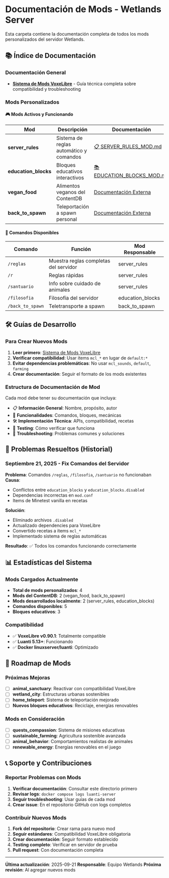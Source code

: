 # Documentación de Mods - Wetlands Server

Esta carpeta contiene la documentación completa de todos los mods personalizados del servidor Wetlands.

## 📚 Índice de Documentación

### Documentación General
- **[Sistema de Mods VoxeLibre](../VOXELIBRE_MOD_SYSTEM.md)** - Guía técnica completa sobre compatibilidad y troubleshooting

### Mods Personalizados

#### 🎮 Mods Activos y Funcionando

| Mod | Descripción | Documentación | Estado |
|-----|-------------|---------------|---------|
| **server_rules** | Sistema de reglas automático y comandos | [📋 SERVER_RULES_MOD.md](SERVER_RULES_MOD.md) | ✅ Operativo |
| **education_blocks** | Bloques educativos interactivos | [📚 EDUCATION_BLOCKS_MOD.md](EDUCATION_BLOCKS_MOD.md) | ✅ Operativo |
| **vegan_food** | Alimentos veganos del ContentDB | [Documentación Externa](https://content.luanti.org/packages/Daenvil/vegan_food/) | ✅ Operativo |
| **back_to_spawn** | Teleportación a spawn personal | [Documentación Externa](https://content.luanti.org/packages/Alex5002/mcl_back_to_spawn/) | ✅ Operativo |

#### 🔧 Comandos Disponibles

| Comando | Función | Mod Responsable |
|---------|---------|-----------------|
| `/reglas` | Muestra reglas completas del servidor | server_rules |
| `/r` | Reglas rápidas | server_rules |
| `/santuario` | Info sobre cuidado de animales | server_rules |
| `/filosofia` | Filosofía del servidor | education_blocks |
| `/back_to_spawn` | Teletransporte a spawn | back_to_spawn |

## 🛠️ Guías de Desarrollo

### Para Crear Nuevos Mods
1. **Leer primero**: [Sistema de Mods VoxeLibre](../VOXELIBRE_MOD_SYSTEM.md)
2. **Verificar compatibilidad**: Usar items `mcl_*` en lugar de `default:*`
3. **Evitar dependencias problemáticas**: No usar `mcl_sounds`, `default`, `farming`
4. **Crear documentación**: Seguir el formato de los mods existentes

### Estructura de Documentación de Mod
Cada mod debe tener su documentación que incluya:
- 📋 **Información General**: Nombre, propósito, autor
- 🎯 **Funcionalidades**: Comandos, bloques, mecánicas
- 🛠️ **Implementación Técnica**: APIs, compatibilidad, recetas
- 🧪 **Testing**: Cómo verificar que funciona
- 🚨 **Troubleshooting**: Problemas comunes y soluciones

## 🚨 Problemas Resueltos (Historial)

### Septiembre 21, 2025 - Fix Comandos del Servidor
**Problema**: Comandos `/reglas`, `/filosofia`, `/santuario` no funcionaban
**Causa**:
- Conflictos entre `education_blocks` y `education_blocks.disabled`
- Dependencias incorrectas en `mod.conf`
- Items de Minetest vanilla en recetas

**Solución**:
- Eliminado archivos `.disabled`
- Actualizado dependencies para VoxeLibre
- Convertido recetas a items `mcl_*`
- Implementado sistema de reglas automáticas

**Resultado**: ✅ Todos los comandos funcionando correctamente

## 📊 Estadísticas del Sistema

### Mods Cargados Actualmente
- **Total de mods personalizados**: 4
- **Mods del ContentDB**: 2 (vegan_food, back_to_spawn)
- **Mods desarrollados localmente**: 2 (server_rules, education_blocks)
- **Comandos disponibles**: 5
- **Bloques educativos**: 3

### Compatibilidad
- ✅ **VoxeLibre v0.90.1**: Totalmente compatible
- ✅ **Luanti 5.13+**: Funcionando
- ✅ **Docker linuxserver/luanti**: Optimizado

## 🔮 Roadmap de Mods

### Próximas Mejoras
- [ ] **animal_sanctuary**: Reactivar con compatibilidad VoxeLibre
- [ ] **wetland_city**: Estructuras urbanas sostenibles
- [ ] **home_teleport**: Sistema de teleportación mejorado
- [ ] **Nuevos bloques educativos**: Reciclaje, energías renovables

### Mods en Consideración
- [ ] **quests_compassion**: Sistema de misiones educativas
- [ ] **sustainable_farming**: Agricultura sostenible avanzada
- [ ] **animal_behavior**: Comportamientos realistas de animales
- [ ] **renewable_energy**: Energías renovables en el juego

## 📞 Soporte y Contribuciones

### Reportar Problemas con Mods
1. **Verificar documentación**: Consultar este directorio primero
2. **Revisar logs**: `docker compose logs luanti-server`
3. **Seguir troubleshooting**: Usar guías de cada mod
4. **Crear issue**: En el repositorio GitHub con logs completos

### Contribuir Nuevos Mods
1. **Fork del repositorio**: Crear rama para nuevo mod
2. **Seguir estándares**: Compatibilidad VoxeLibre obligatoria
3. **Crear documentación**: Seguir formato establecido
4. **Testing completo**: Verificar en servidor de prueba
5. **Pull request**: Con documentación completa

---
**Última actualización**: 2025-09-21
**Responsable**: Equipo Wetlands
**Próxima revisión**: Al agregar nuevos mods